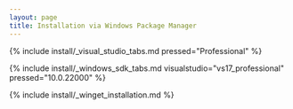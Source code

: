 ```yaml
---
layout: page
title: Installation via Windows Package Manager
---
```


{% include install/_visual_studio_tabs.md pressed="Professional" %}

{% include install/_windows_sdk_tabs.md visualstudio="vs17_professional" pressed="10.0.22000" %}

{% include install/_winget_installation.md %}

